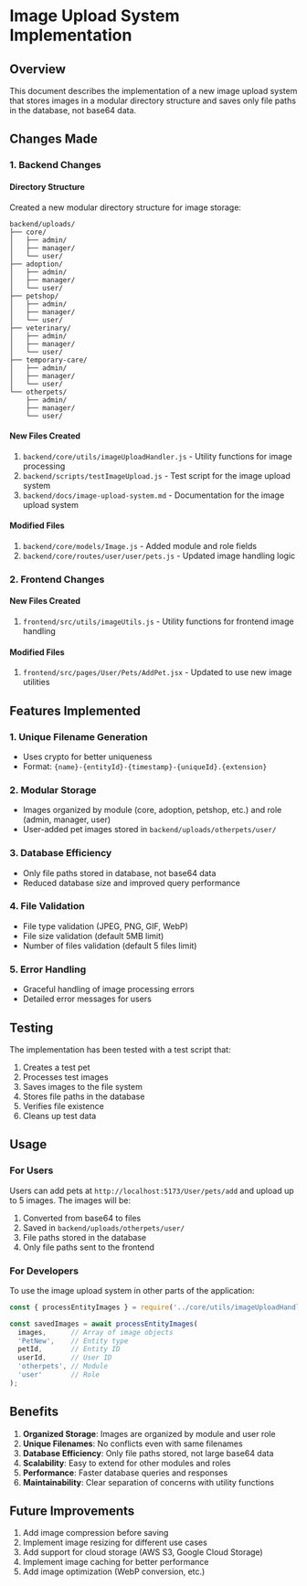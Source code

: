 # Image Upload System Implementation

## Overview
This document describes the implementation of a new image upload system that stores images in a modular directory structure and saves only file paths in the database, not base64 data.

## Changes Made

### 1. Backend Changes

#### Directory Structure
Created a new modular directory structure for image storage:
```
backend/uploads/
├── core/
│   ├── admin/
│   ├── manager/
│   └── user/
├── adoption/
│   ├── admin/
│   ├── manager/
│   └── user/
├── petshop/
│   ├── admin/
│   ├── manager/
│   └── user/
├── veterinary/
│   ├── admin/
│   ├── manager/
│   └── user/
├── temporary-care/
│   ├── admin/
│   ├── manager/
│   └── user/
└── otherpets/
    ├── admin/
    ├── manager/
    └── user/
```

#### New Files Created
1. `backend/core/utils/imageUploadHandler.js` - Utility functions for image processing
2. `backend/scripts/testImageUpload.js` - Test script for the image upload system
3. `backend/docs/image-upload-system.md` - Documentation for the image upload system

#### Modified Files
1. `backend/core/models/Image.js` - Added module and role fields
2. `backend/core/routes/user/user/pets.js` - Updated image handling logic

### 2. Frontend Changes

#### New Files Created
1. `frontend/src/utils/imageUtils.js` - Utility functions for frontend image handling

#### Modified Files
1. `frontend/src/pages/User/Pets/AddPet.jsx` - Updated to use new image utilities

## Features Implemented

### 1. Unique Filename Generation
- Uses crypto for better uniqueness
- Format: `{name}-{entityId}-{timestamp}-{uniqueId}.{extension}`

### 2. Modular Storage
- Images organized by module (core, adoption, petshop, etc.) and role (admin, manager, user)
- User-added pet images stored in `backend/uploads/otherpets/user/`

### 3. Database Efficiency
- Only file paths stored in database, not base64 data
- Reduced database size and improved query performance

### 4. File Validation
- File type validation (JPEG, PNG, GIF, WebP)
- File size validation (default 5MB limit)
- Number of files validation (default 5 files limit)

### 5. Error Handling
- Graceful handling of image processing errors
- Detailed error messages for users

## Testing
The implementation has been tested with a test script that:
1. Creates a test pet
2. Processes test images
3. Saves images to the file system
4. Stores file paths in the database
5. Verifies file existence
6. Cleans up test data

## Usage

### For Users
Users can add pets at `http://localhost:5173/User/pets/add` and upload up to 5 images. The images will be:
1. Converted from base64 to files
2. Saved in `backend/uploads/otherpets/user/`
3. File paths stored in the database
4. Only file paths sent to the frontend

### For Developers
To use the image upload system in other parts of the application:

```javascript
const { processEntityImages } = require('../core/utils/imageUploadHandler');

const savedImages = await processEntityImages(
  images,      // Array of image objects
  'PetNew',    // Entity type
  petId,       // Entity ID
  userId,      // User ID
  'otherpets', // Module
  'user'       // Role
);
```

## Benefits
1. **Organized Storage**: Images are organized by module and user role
2. **Unique Filenames**: No conflicts even with same filenames
3. **Database Efficiency**: Only file paths stored, not large base64 data
4. **Scalability**: Easy to extend for other modules and roles
5. **Performance**: Faster database queries and responses
6. **Maintainability**: Clear separation of concerns with utility functions

## Future Improvements
1. Add image compression before saving
2. Implement image resizing for different use cases
3. Add support for cloud storage (AWS S3, Google Cloud Storage)
4. Implement image caching for better performance
5. Add image optimization (WebP conversion, etc.)